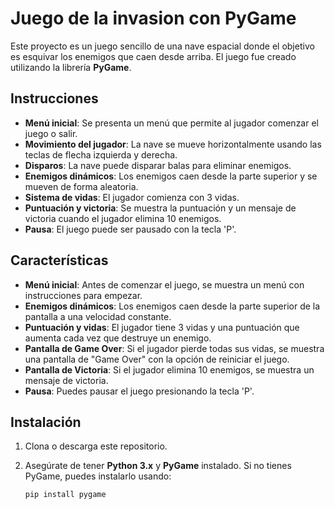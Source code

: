 # Juego de la invasion con PyGame

Este proyecto es un juego sencillo de una nave espacial donde el objetivo es 
esquivar los enemigos que caen desde arriba. El juego fue creado utilizando 
la librería **PyGame**.

## Instrucciones

- **Menú inicial**: Se presenta un menú que permite al jugador comenzar el juego o salir.
- **Movimiento del jugador**: La nave se mueve horizontalmente usando las teclas de flecha izquierda y derecha.
- **Disparos**: La nave puede disparar balas para eliminar enemigos.
- **Enemigos dinámicos**: Los enemigos caen desde la parte superior y se mueven de forma aleatoria.
- **Sistema de vidas**: El jugador comienza con 3 vidas.
- **Puntuación y victoria**: Se muestra la puntuación y un mensaje de victoria cuando el jugador elimina 10 enemigos.
- **Pausa**: El juego puede ser pausado con la tecla 'P'.

## Características

- **Menú inicial**: Antes de comenzar el juego, se muestra un menú con instrucciones para empezar.
- **Enemigos dinámicos**: Los enemigos caen desde la parte superior de la pantalla a una velocidad constante.
- **Puntuación y vidas**: El jugador tiene 3 vidas y una puntuación que aumenta cada vez que destruye un enemigo.
- **Pantalla de Game Over**: Si el jugador pierde todas sus vidas, se muestra una pantalla de "Game Over" con la opción de reiniciar el juego.
- **Pantalla de Victoria**: Si el jugador elimina 10 enemigos, se muestra un mensaje de victoria.
- **Pausa**: Puedes pausar el juego presionando la tecla 'P'.


## Instalación

1. Clona o descarga este repositorio.
2. Asegúrate de tener **Python 3.x** y **PyGame** instalado. Si no tienes 
PyGame, puedes instalarlo usando:

   ```bash
   pip install pygame

